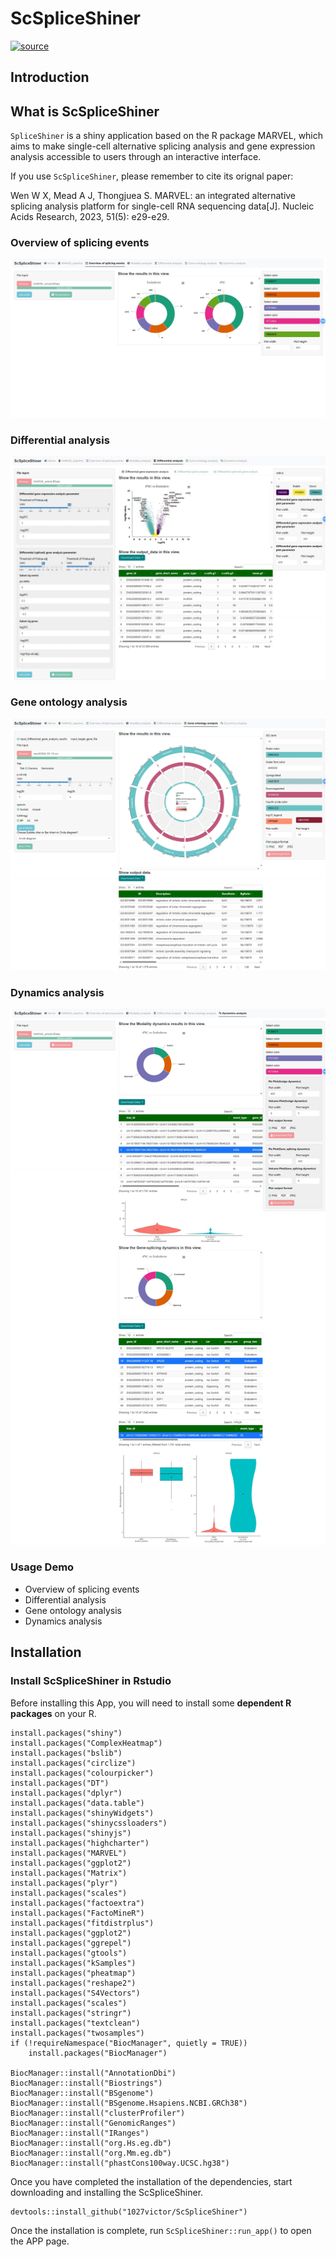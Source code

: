 # ScSpliceShiner
[![source](https://img.shields.io/badge/Source_code-support-blue.svg)](https://github.com//1027victor/ScSpliceShiner/tree/main/R)
## Introduction
## What is ScSpliceShiner
`SpliceShiner` is a shiny application based on the R package MARVEL, which aims to make single-cell alternative splicing analysis and gene expression analysis accessible to users through an interactive interface.

If you use `ScSpliceShiner`, please remember to cite its orignal paper:

Wen W X, Mead A J, Thongjuea S. MARVEL: an integrated alternative splicing analysis platform for single-cell RNA sequencing data[J]. Nucleic Acids Research, 2023, 51(5): e29-e29.


### Overview of splicing events

![](/inst/app/www/overview_of_splicing_events.jpeg)

### Differential analysis

![](/inst/app/www/Differential_analysis.jpeg)

### Gene ontology analysis

![](/inst/app/www/Gene_ontology_analysis.jpeg)


### Dynamics analysis

![](/inst/app/www/Dynamics_analysis.jpeg)


### Usage Demo
- Overview of splicing events
- Differential analysis
- Gene ontology analysis
- Dynamics analysis


## Installation
### Install ScSpliceShiner in Rstudio
Before installing this App, you will need to install some **dependent R packages** on your R.

```
install.packages("shiny")
install.packages("ComplexHeatmap")
install.packages("bslib")
install.packages("circlize")
install.packages("colourpicker") 
install.packages("DT")
install.packages("dplyr")
install.packages("data.table")
install.packages("shinyWidgets")
install.packages("shinycssloaders")
install.packages("shinyjs")
install.packages("highcharter")
install.packages("MARVEL")
install.packages("ggplot2")
install.packages("Matrix")
install.packages("plyr")
install.packages("scales")
install.packages("factoextra")
install.packages("FactoMineR")
install.packages("fitdistrplus")
install.packages("ggplot2")
install.packages("ggrepel")
install.packages("gtools")
install.packages("kSamples")
install.packages("pheatmap")
install.packages("reshape2")
install.packages("S4Vectors")
install.packages("scales")
install.packages("stringr")
install.packages("textclean")
install.packages("twosamples")
if (!requireNamespace("BiocManager", quietly = TRUE))
    install.packages("BiocManager")

BiocManager::install("AnnotationDbi")
BiocManager::install("Biostrings")
BiocManager::install("BSgenome")
BiocManager::install("BSgenome.Hsapiens.NCBI.GRCh38")
BiocManager::install("clusterProfiler")
BiocManager::install("GenomicRanges")
BiocManager::install("IRanges")
BiocManager::install("org.Hs.eg.db")
BiocManager::install("org.Mm.eg.db")
BiocManager::install("phastCons100way.UCSC.hg38")

```

Once you have completed the installation of the dependencies, start downloading and installing the ScSpliceShiner.
```{r}
devtools::install_github("1027victor/ScSpliceShiner")
```
Once the installation is complete, run `ScSpliceShiner::run_app()` to open the APP page.






